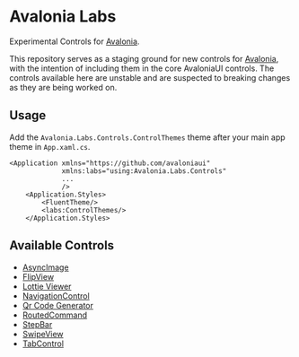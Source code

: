 # Avalonia Labs

Experimental Controls for [Avalonia](https://github.com/AvaloniaUI/Avalonia).

This repository serves as a staging ground for new controls for [Avalonia](https://github.com/AvaloniaUI/Avalonia), with the intention of including them in the core AvaloniaUI controls. The controls available here are unstable and are suspected to breaking changes as they are being worked on.

## Usage

Add the `Avalonia.Labs.Controls.ControlThemes` theme after your main app theme in `App.xaml.cs`.

```xaml
<Application xmlns="https://github.com/avaloniaui"
             xmlns:labs="using:Avalonia.Labs.Controls"
             ...
             />
    <Application.Styles>
        <FluentTheme/>
        <labs:ControlThemes/>
    </Application.Styles>
```

## Available Controls

- [AsyncImage](https://github.com/AvaloniaUI/Avalonia.Labs/tree/main/src/Avalonia.Labs.Controls/AsyncImage)
- [FlipView](https://github.com/AvaloniaUI/Avalonia.Labs/tree/main/src/Avalonia.Labs.Controls/FlipView)
- [Lottie Viewer](https://github.com/AvaloniaUI/Avalonia.Labs/tree/main/src/Avalonia.Labs.Lottie)
- [NavigationControl](https://github.com/AvaloniaUI/Avalonia.Labs/tree/main/src/Avalonia.Labs.Controls/Navigation)
- [Qr Code Generator](https://github.com/AvaloniaUI/Avalonia.Labs/tree/main/src/Avalonia.Labs.Qr)
- [RoutedCommand](https://github.com/AvaloniaUI/Avalonia.Labs/tree/main/src/Avalonia.Labs.RoutedCommand)
- [StepBar](https://github.com/AvaloniaUI/Avalonia.Labs/tree/main/src/Avalonia.Labs.Controls/StepBar)
- [SwipeView](https://github.com/AvaloniaUI/Avalonia.Labs/tree/main/src/Avalonia.Labs.Controls/SwipeView)
- [TabControl](https://github.com/AvaloniaUI/Avalonia.Labs/tree/main/src/Avalonia.Labs.Controls/TabLayout)
